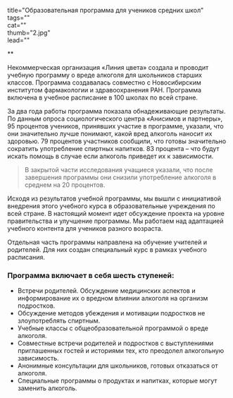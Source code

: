 title="Образовательная программа для учеников средних школ"  
tags=""  
cat=""  
thumb="2.jpg"  
lead=""  

**

Некоммерческая организация «Линия цвета» создала и проводит учебную программу о вреде алкоголя для школьников старших классов. Программа создавалась совместно с Новосибирским институтом фармакологии и здравоохранения РАН. Программа включена в учебное расписание в 100 школах по всей стране.

За два года работы программа показала обнадеживающие результаты. По данным опроса социологического центра «Анисимов и партнеры», 95 процентов учеников, принявших участие в программе, указали, что они значительно лучше понимают, какой вред алкоголь наносит их здоровью. 79 процентов участников сообщили, что готовы значительно сократить употребление спиртных напитков. 83 процента – что будут искать помощь в случае если алкоголь приведет их к зависимости.

> В закрытой части исследования учащиеся указали, что после завершения программы они снизили употребление алкоголя в среднем на 20 процентов.

Исходя из результатов учебной программы, мы вышли с инициативой внедрения этого учебного курса в образовательные учреждения по всей стране. В настоящий момент идет обсуждение проекта на уровне правительства и улучшение программы. Мы работаем над адаптацией учебного контента для учеников разного возраста.

Отдельная часть программы направлена на обучение учителей и родителей. Для них создан специальный курс в рамках учебного расписания.

### Программа включает в себя шесть ступеней:

* Встречи родителей. Обсуждение медицинских аспектов и информирование их о вредном влиянии алкоголя на организм подростков.
* Обсуждение методов убеждения и мотивации подростков не злоупотреблять спиртным.
* Учебные классы с общеобразовательной программой о вреде алкоголя.
* Совместные встречи родителей и подростков с выступлениями приглашенных гостей и историями тех, кто преодолел алкогольную зависимость.
* Анонимные консультации для школьников, готовых отказаться от алкоголя.
* Специальные программы о продуктах и напитках, которые могут заменить алкоголь.
